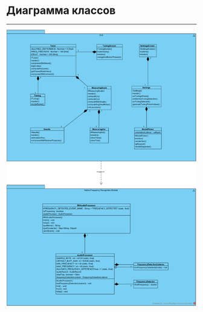 ﻿# Диаграмма классов
***
![Диаграмма классов](https://github.com/NasterVill/LightningTunerV2/blob/master/Documents/Diagrams/Class/Class%20Diagram.png)
